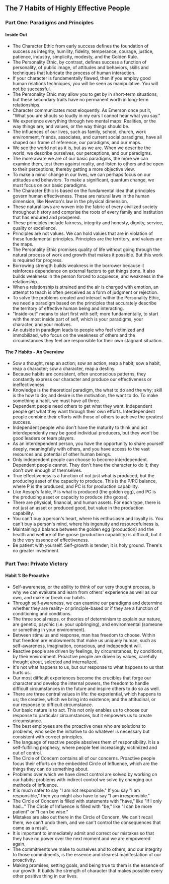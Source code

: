 ## The 7 Habits of Highly Effective People

### Part One: Paradigms and Principles

#### Inside Out

* The Character Ethic from early success defines the foundation of success as integrity, humility, fidelity, temperance, courage, justice, patience, industry, simplicity, modesty, and the Golden Rule.
* The Personality Ethic, by contrast, defines success a function of personality, of public image, of attitudes and behaviors, skills and techniques that lubricate the process of human interaction.
* If your character is fundamentally flawed, then if you employ good human relations techniques, you will be seen as manipulative. You will not be successful.
* The Personality Ethic may allow you to get by in short-term situations, but these secondary traits have no permanent worth in long-term relationships.
* Character communicates most eloquently. As Emerson once put it, "What you are shouts so loudly in my ears I cannot hear what you say."
* We experience everything through two mental maps: Realities, or the way things are, and values, or the way things should be.
* The influences of our lives, such as family, school, church, work environment, friends, associates, and current social paradigms, have all shaped our frame of reference, our paradigms, and our maps.
* We see the world not as it is, but as we are. When we describe the world, we describe ourselves, our perceptions, and our paradigms.
* The more aware we are of our basic paradigms, the more we can examine them, test them against reality, and listen to others and be open to their perceptions, thereby getting a more objective view.
* To make a minor change in our lives, we can perhaps focus on our attitudes and behaviors. To make a significant, quantum change, we must focus on our basic paradigms.
* The Character Ethic is based on the fundamental idea that principles govern human effectiveness. These are natural laws in the human dimension, like Newton's law in the physical dimension.
* These natural laws are woven into the fabric of every civilized society throughout history and comprise the roots of every family and institution that has endured and prospered.
* These principles include fairness, integrity and honesty, dignity, service, quality or excellence.
* Principles are not values. We can hold values that are in violation of these fundamental principles. Principles are the territory, and values are the maps.
* The Personality Ethic promises quality of life without going through the natural process of work and growth that makes it possible. But this work is required for progress.
* Borrowing strength builds weakness in the borrower because it reinforces dependence on external factors to get things done. It also builds weakness in the person forced to acquiesce, and weakness in the relationship.
* When a relationship is strained and the air is charged with emotion, an attempt to teach is often perceived as a form of judgment or rejection.
* To solve the problems created and interact within the Personality Ethic, we need a paradigm based on the principles that accurately describe the territory of effective human being and interacting.
* "Inside-out" means to start first with self; more fundamentally, to start with the most inside part of self, which is your paradigms, your character, and your motives.
* An outside in paradigm leads to people who feel victimized and immobilized, who focus on the weakness of others and the circumstances they feel are responsible for their own stagnant situation.

#### The 7 Habits - An Overview

* Sow a thought, reap an action; sow an action, reap a habit; sow a habit, reap a character; sow a character, reap a destiny.
* Because habits are consistent, often unconscious patterns, they constantly express our character and produce our effectiveness or ineffectiveness.
* Knowledge is the theoretical paradigm, the what to do and the why; skill is the how to do; and desire is the motivation, the want to do. To make something a habit, we must have all three.
* Dependent people need others to get what they want. Independent people get what they want through their own efforts. Interdependent people combine their efforts with those of others to achieve the greatest success.
* Independent people who don't have the maturity to think and act interdependently may be good individual producers, but they won't be good leaders or team players.
* As an interdependent person, you have the opportunity to share yourself deeply, meaningfully with others, and you have access to the vast resources and potential of other human beings.
* Only independent people can choose to become interdependent. Dependent people cannot. They don't have the character to do it; they don't own enough of themselves.
* True effectiveness is a function of not just what is produced, but the producing asset of the capacity to produce. This is the P/PC balance, where P is the produced, and PC is for production capability.
* Like Aesop's fable, P is what is produced (the golden egg), and PC is the producing asset or capacity to produce (the goose).
* There are physical, financial, and human assets. For each type, there is not just an asset or produced good, but value in the production capability.
* You can't buy a person's heart, where his enthusiasm and loyalty is. You can't buy a person's mind, where his ingenuity and resourcefulness is.
* Maintaining a balance between the golden egg (production) and the health and welfare of the goose (production capability) is difficult, but it is the very essence of effectiveness.
* Be patient with yourself. Self-growth is tender; it is holy ground. There's no greater investment.

### Part Two: Private Victory

#### Habit 1: Be Proactive

* Self-awareness, or the ability to think of our very thought process, is why we can evaluate and learn from others' experience as well as our own, and make or break our habits.
* Through self-awareness, we can examine our paradigms and determine whether they are reality- or principle-based or if they are a function of conditioning and conditions.
* The three social maps, or theories of determinism to explain our nature, are genetic, psychic (i.e. your upbringing), and environmental (someone or something in your environment).
* Between stimulus and response, man has freedom to choose. Within that freedom are endowments that make us uniquely human, such as self-awareness, imagination, conscious, and independent will.
* Reactive people are driven by feelings, by circumstances, by conditions, by their environment. Proactive people are driven by values, carefully thought about, selected and internalized.
* It's not what happens to us, but our response to what happens to us that hurts us.
* Our most difficult experiences become the crucibles that forge our character and develop the internal powers, the freedom to handle difficult circumstances in the future and inspire others to do so as well.
* There are three central values in life: the experiential, which happens to us; the creative, which we bring into existence; and the attitudinal, or our response to difficult circumstance.
* Our basic nature is to act. This not only enables us to choose our response to particular circumstances, but it empowers us to create circumstance.
* The best employees are the proactive ones who are solutions to problems, who seize the initiative to do whatever is necessary but consistent with correct principles.
* The language of reactive people absolves them of responsibility. It is a self-fulfilling prophecy, where people feel increasingly victimized and out of control.
* The Circle of Concern contains all of our concerns. Proactive people focus their efforts on the embedded Circle of Influence, which are the things they can do something about.
* Problems over which we have direct control are solved by working on our habits; problems with indirect control we solve by changing our methods of influence.
* It is much safer to say "I am not responsible." If you say "I am responsible," then you might also have to say "I am irresponsible."
* The Circle of Concern is filled with statements with "have," like "If I only had..." The Circle of Influence is filled with "be," like "I can be more patient" or "I can be wise."
* Mistakes are also out there in the Circle of Concern. We can't recall them, we can't undo them, and we can't control the consequences that came as a result.
* It is important to immediately admit and correct our mistakes so that they have no power over the next moment and we are empowered again.
* The commitments we make to ourselves and to others, and our integrity to those commitments, is the essence and clearest manifestation of our proactivity.
* Making promises, setting goals, and being true to them is the essence of our growth. It builds the strength of character that makes possible every other positive thing in our lives.

